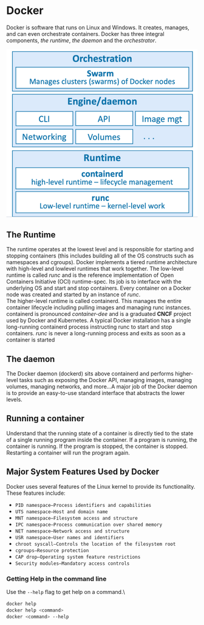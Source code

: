 # Docker
Docker is software that runs on Linux and Windows. It creates, manages, and can even orchestrate containers. 
Docker has three integral components, _the runtime_, _the daemon_ and the _orchestrator_.

![img.png](img.png)

## The Runtime
The runtime operates at the lowest level and is responsible for starting and stopping containers 
(this includes building all of the OS constructs such as namespaces and
cgroups). Docker implements a tiered runtime architecture with high-level and lowlevel runtimes that work together.
The low-level runtime is called _runc_ and is the reference implementation of Open
Containers Initiative (OCI) runtime-spec. Its job is to interface with the underlying OS
and start and stop containers. Every container on a Docker node was created and started
by an instance of *runc*.\
The higher-level runtime is called containerd. This manages the entire container lifecycle including pulling images and managing runc instances. containerd is pronounced
_container-dee_ and is a graduated **CNCF** project used by Docker and Kubernetes.
A typical Docker installation has a single long-running containerd process instructing
runc to start and stop containers. _runc_ is never a long-running process and exits as soon
as a container is started

## The daemon
The Docker daemon (dockerd) sits above containerd and performs higher-level tasks
such as exposing the Docker API, managing images, managing volumes, managing
networks, and more…A major job of the Docker daemon is to provide an easy-to-use standard interface that
abstracts the lower levels.

## Running a container
Understand that the running state of a container is directly tied to the state of a single running program inside
the container. If a program is running, the container is running. If the program is stopped, the container is stopped.
Restarting a container will run the program again.

## Major System Features Used by Docker
Docker uses several features of the Linux kernel to provide its functionality. These features include:
- `PID namespace—Process identifiers and capabilities`
- `UTS namespace—Host and domain name`
- `MNT namespace—Filesystem access and structure`
- `IPC namespace—Process communication over shared memory`
- `NET namespace—Network access and structure`
- `USR namespace—User names and identifiers`
- `chroot syscall—Controls the location of the filesystem root`
- `cgroups—Resource protection`
- `CAP drop—Operating system feature restrictions`
- `Security modules—Mandatory access controls`

### Getting Help in the command line
Use the `--help` flag to get help on a command.\
```bash
docker help
docker help <command>
docker <command> --help
```
